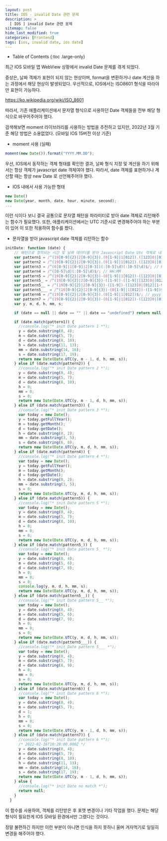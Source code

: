 ```yaml
---
layout: post
title: IOS - invalid Date 관련 문제
description: >
  [ IOS ] invalid Date 관련 문제
sitemap: false
hide_last_modified: true
categories: [Frontend]
tags: [ios, invalid date, ios date]
---
```


- Table of Contents
{:toc .large-only}

최근 IOS 모바일 앱 WebView 상황에서 invalid Date 문제를 겪게 되었다.

증상은, 날짜 객체가 표현이 되지 않는 현상이며, format을 변환하거나 date 계산을 하는 과정에서 해당 현상이 발생되었다. 우선적으로, IOS에서는 ISO8601 형식을 따라야만 표현이 가능하다.

https://ko.wikipedia.org/wiki/ISO_8601

따라서, 기존 애플리케이션에서 문자열 형식으로 사용하던 Date 객체들을 전부 해당 형식으로 바꾸어주어야 했다.

검색해보면 moment 라이브러리를 사용하는 방법을 추천하고 있지만, 2022년 3월 기준 해당 방법은 소용없었다. (모바일 IOS 15버전 이상 기준)

- moment 사용 (실패)

```js
moment(new Date()).format("YYYY.MM.DD");
```

우선, IOS에서 동작하는 객체 형태를 확인한 결과, 날짜 형식 지정 및 계산을 하기 위해서는 항상 객체가 javascript date 객체여야 했다. 따라서, date 객체를 표현하거나 계산할 때는 항상 new Date 로 선언해주어야 했다.

- IOS 내에서 사용 가능한 형태

```js
new Date()
new Date(year, month, date, hour, minute, second);
...
```

이런 식이다 보니 결국 공통으로 문자열 패턴을 파라미터로 받아 date 객체로 리턴해주는 함수가 필요했다. 또한, 애플리케이션에서는 UTC 기준시로 변경해주어야 하는 부분이 있어 이 또한 적용하여 함수를 짰다.

- 문자열을 받아 javascript date 객체를 리턴하는 함수

```js
initDate: function (date) {
    // 패턴으로 정의되는 시간 및 날짜 데이터를 받아 Javascript Date Utc 객체로 내보낸다.
    var pattern1 = /^(19[0-9]{2}|2[0-9]{3}).(0[1-9]|1[012]).([123]0|[012][1-9]|31) ([01][0-9]|2[0-3]):([0-5][0-9]):([0-5][0-9])$/; // yyyy.mm.dd hh:mm:ss
    var pattern2 = /^(19[0-9]{2}|2[0-9]{3}).(0[1-9]|1[012]).([123]0|[012][1-9]|31)$/; // yyyy.mm.dd
    var pattern3 = /^(0[0-9]|1[0-9]|2[0-3])(:[0-5]\d)(:[0-5]\d)$/; // HH:MM:SS
    var pattern4 = /^([0-5]\d)(:[0-5]\d)$/; // HH:MM
    var pattern5 = /^(19[0-9]{2}|2[0-9]{3})-(0[1-9]|1[012])-([123]0|[012][1-9]|31)$/; // yyyy-mm-dd
    var pattern5_ = /^(19[0-9]{2}|2[0-9]{3})-([1-9])-([1-9]|[123]0|[012][1-9]|31)$/; // yyyy-m-d
    var pattern5__ = /^(19[0-9]{2}|2[0-9]{3})-([1-9])-([123]0|[012][1-9]|31)$/; // yyyy-m-dd
    var pattern5___ = /^(19[0-9]{2}|2[0-9]{3})-(0[1-9]|1[012])-([1-9])$/; // yyyy-mm-d
    var pattern6 = /^(19[0-9]{2}|2[0-9]{3}).(0[1-9]|1[012])$/; // yyyy.mm
    var pattern7 = /^(19[0-9]{2}|2[0-9]{3})-(0[1-9]|1[012])-([123]0|[012][1-9]|31)T([01][0-9]|2[0-3]):([0-5][0-9]):([0-5][0-9].[0-9][0-9][0-9]Z)$/; // IOS yyyy-mm-ddThh:mm:ss.000Z
    var y, m, d, h, mm, s;

    if (date == null || date == "" || date == "undefined") return null;

    if (date.match(pattern1)) {
      //console.log("* init Date pattern 1 *");
      y = date.substring(0, 4);
      m = date.substring(5, 7);
      d = date.substring(8, 10);
      h = date.substring(11, 13);
      mm = date.substring(14, 16);
      s = date.substring(17, 19);
      return new Date(Date.UTC(y, m - 1, d, h, mm, s));
    } else if (date.match(pattern2)) {
      //console.log("* init Date pattern 2 *");
      y = date.substring(0, 4);
      m = date.substring(5, 7);
      d = date.substring(8, 10);
      h = 0;
      mm = 0;
      s = 0;
      return new Date(Date.UTC(y, m - 1, d, h, mm, s));
    } else if (date.match(pattern3)) {
      //console.log("* init Date pattern 3 *");
      var today = new Date();
      y = today.getFullYear();
      m = today.getMonth();
      d = today.getDate();
      h = date.substring(0, 2);
      mm = date.substring(3, 5);
      s = date.substring(6, 8);
      return new Date(Date.UTC(y, m, d, h, mm, s));
    } else if (date.match(pattern4)) {
      //console.log("* init Date pattern 4 *");
      var today = new Date();
      y = today.getFullYear();
      m = today.getMonth();
      d = today.getDate();
      h = date.substring(0, 2);
      mm = date.substring(3, 5);
      s = 0;
      return new Date(Date.UTC(y, m, d, h, mm, s));
    } else if (date.match(pattern5)) {
      //console.log("* init Date pattern 5 *");
      var today = new Date();
      y = date.substring(0, 4);
      m = date.substring(5, 7);
      d = date.substring(8, 10);
      h = 0;
      mm = 0;
      s = 0;
      return new Date(Date.UTC(y, m, d, h, mm, s));
    } else if (date.match(pattern5_)) {
      //console.log("* init Date pattern 5_ *");
      var today = new Date();
      y = date.substring(0, 4);
      m = date.substring(5, 6);
      d = date.substring(7, 8);
      h = 0;
      mm = 0;
      s = 0;
      console.log(y, m, d, h, mm, s);
      return new Date(Date.UTC(y, m, d, h, mm, s));
    } else if (date.match(pattern5__)) {
      //console.log("* init Date pattern 5__ *");
      var today = new Date();
      y = date.substring(0, 4);
      m = date.substring(5, 6);
      d = date.substring(7, 9);
      h = 0;
      mm = 0;
      s = 0;
      return new Date(Date.UTC(y, m, d, h, mm, s));
    } else if (date.match(pattern5___)) {
      //console.log("* init Date pattern 5___ *");
      var today = new Date();
      y = date.substring(0, 4);
      m = date.substring(5, 7);
      d = date.substring(8, 9);
      h = 0;
      mm = 0;
      s = 0;
      return new Date(Date.UTC(y, m, d, h, mm, s));
    } else if (date.match(pattern6)) {
      //console.log("* init Date pattern 6 *");
      var today = new Date();
      y = date.substring(0, 4);
      m = date.substring(5, 7);
      d = 1;
      h = 0;
      mm = 0;
      s = 0;
      return new Date(Date.UTC(y, m - 1, d, h, mm, s));
    } else if (date.match(pattern7)) {
      //console.log("* init Date pattern 6 *");
      /* 2022-02-16T10:28:00.000Z */
      y = date.substring(0, 4);
      m = date.substring(5, 7);
      d = date.substring(8, 10);
      h = date.substring(11, 13);
      mm = date.substring(14, 16);
      s = date.substring(17, 19);
      return new Date(Date.UTC(y, m - 1, d, h, mm, s));
    } else {
      //console.log("* init Date no match *");
      return null;
    }
  }
```

이 함수를 사용하여, 객체를 리턴받은 후 포맷 변경이나 기타 작업을 했다. 문제는 해당 형식이 필요한게 IOS 모바일 환경에서만 그랬다는 것이다.

정말 불편하긴 하지만 이런 부분이 아니면 인식을 하지 못하니 울며 겨자먹기로 일일히 변경을 해주어야 했다.
